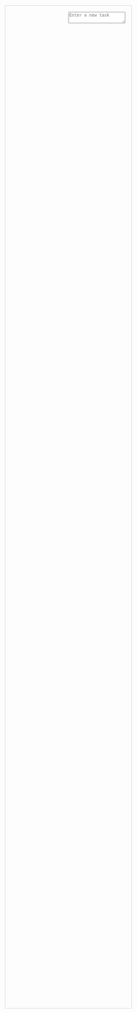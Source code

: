<html>
<head>
<title>To-Do App</title>
 <style>
body {
    font-family: Arial, sans-serif;
    display: flex;
    justify-content: center;
    align-items: center;
    height: 100vh;
    margin: 0;
}
.container {
    display: flex;
    width: 80%;
    height: 80%;
    border: 1px solid #ccc;
}
.left-pane, .right-pane {
    flex: 1;
    padding: 20px;
}
#task-list {
    list-style-type: none;
    padding: 0;
}
.task-item {
    display: flex;
    justify-content: space-between;
    align-items: center;
    padding: 10px;
    border-bottom: 1px solid #ccc;
}
.task-item.completed {
    text-decoration: line-through;
}
.task-item button {
    margin-left: 10px;
}
</style>
</head>
<body>
    <div class="container">
        <div class="left-pane">
            <ul id="task-list"></ul>
        </div>
        <div class="right-pane">
            <textarea id="task-input" placeholder="Enter a new task"></textarea>
        </div>
    </div>
</body>
<script>
    document.addEventListener('DOMContentLoaded', () => {
    const taskInput = document.getElementById('task-input');
    const taskList = document.getElementById('task-list');
    const tasks = JSON.parse(localStorage.getItem('tasks')) || [];
    tasks.forEach(task => addTaskToDOM(task));
    taskInput.addEventListener('keypress', (e) => {
        if (e.key === 'Enter') {
            const task = {
                id: Date.now(),
                name: taskInput.value,
                completed: false
            };
            tasks.push(task);
            localStorage.setItem('tasks', JSON.stringify(tasks));
            addTaskToDOM(task);
            taskInput.value = '';
        }
    });
    function addTaskToDOM(task) {
        const li = document.createElement('li');
        li.className = `task-item ${task.completed ? 'completed' : ''}`;
        li.dataset.id = task.id;
        li.innerHTML = `
            <input type="checkbox" ${task.completed ? 'checked' : ''}>
            <span>${task.name}</span>
            <button class="edit">✏️</button>
            <button class="delete">❌</button>
        `;
        taskList.appendChild(li);
    }
    taskList.addEventListener('click', (e) => {
        const id = e.target.closest('.task-item').dataset.id;
        const task = tasks.find(task => task.id == id);
        if (e.target.classList.contains('delete')) {
            tasks.splice(tasks.indexOf(task), 1);
            localStorage.setItem('tasks', JSON.stringify(tasks));
            e.target.closest('.task-item').remove();
        } else if (e.target.classList.contains('edit')) {
            const newName = prompt('Update task name:', task.name);
            if (newName) {
                task.name = newName;
                localStorage.setItem('tasks', JSON.stringify(tasks));
                e.target.closest('.task-item').querySelector('span').textContent = newName;
            }
        } else if (e.target.type === 'checkbox') {
            task.completed = e.target.checked;
            localStorage.setItem('tasks', JSON.stringify(tasks));
            e.target.closest('.task-item').classList.toggle('completed', task.completed);
        }
    }
});
</script>
</html>

